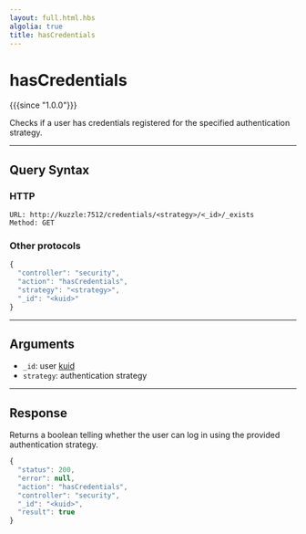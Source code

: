 ```yaml
---
layout: full.html.hbs
algolia: true
title: hasCredentials
---
```


# hasCredentials

{{{since "1.0.0"}}}

Checks if a user has credentials registered for the specified authentication strategy.

---

## Query Syntax

### HTTP

```http
URL: http://kuzzle:7512/credentials/<strategy>/<_id>/_exists
Method: GET  
```

### Other protocols

```js
{
  "controller": "security",
  "action": "hasCredentials",
  "strategy": "<strategy>",
  "_id": "<kuid>"
}
```

---

## Arguments

* `_id`: user [kuid]({{site_base_path}}guide/1/kuzzle-depth/authentication/#the-kuzzle-user-identifier) 
* `strategy`: authentication strategy

---

## Response

Returns a boolean telling whether the user can log in using the provided authentication strategy.

```javascript
{
  "status": 200,
  "error": null,
  "action": "hasCredentials",
  "controller": "security",
  "_id": "<kuid>",
  "result": true
}
```
